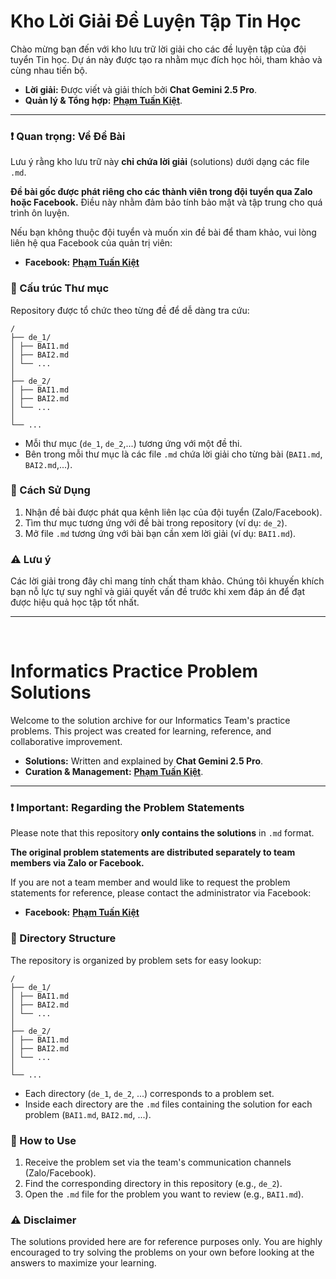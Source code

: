 # Kho Lời Giải Đề Luyện Tập Tin Học

Chào mừng bạn đến với kho lưu trữ lời giải cho các đề luyện tập của đội tuyển Tin học. Dự án này được tạo ra nhằm mục đích học hỏi, tham khảo và cùng nhau tiến bộ.

- **Lời giải:** Được viết và giải thích bởi **Chat Gemini 2.5 Pro**.
- **Quản lý & Tổng hợp:** **[Phạm Tuấn Kiệt](https://github.com/kiet1812/)**.

---

### ❗️ **Quan trọng: Về Đề Bài**

Lưu ý rằng kho lưu trữ này **chỉ chứa lời giải** (solutions) dưới dạng các file `.md`.

**Đề bài gốc được phát riêng cho các thành viên trong đội tuyển qua Zalo hoặc Facebook.** Điều này nhằm đảm bảo tính bảo mật và tập trung cho quá trình ôn luyện.

Nếu bạn không thuộc đội tuyển và muốn xin đề bài để tham khảo, vui lòng liên hệ qua Facebook của quản trị viên:
- **Facebook:** **[Phạm Tuấn Kiệt](https://www.facebook.com/kiet1812.dev)**

### 📂 Cấu trúc Thư mục

Repository được tổ chức theo từng đề để dễ dàng tra cứu:
~~~
/
├── de_1/
│ ├── BAI1.md
│ ├── BAI2.md
│ └── ...
│
├── de_2/
│ ├── BAI1.md
│ ├── BAI2.md
│ └── ...
│
└── ...
~~~
- Mỗi thư mục (`de_1`, `de_2`,...) tương ứng với một đề thi.
- Bên trong mỗi thư mục là các file `.md` chứa lời giải cho từng bài (`BAI1.md`, `BAI2.md`,...).

### 🚀 Cách Sử Dụng

1.  Nhận đề bài được phát qua kênh liên lạc của đội tuyển (Zalo/Facebook).
2.  Tìm thư mục tương ứng với đề bài trong repository (ví dụ: `de_2`).
3.  Mở file `.md` tương ứng với bài bạn cần xem lời giải (ví dụ: `BAI1.md`).

### ⚠️ Lưu ý

Các lời giải trong đây chỉ mang tính chất tham khảo. Chúng tôi khuyến khích bạn nỗ lực tự suy nghĩ và giải quyết vấn đề trước khi xem đáp án để đạt được hiệu quả học tập tốt nhất.

---
<br>

# Informatics Practice Problem Solutions

Welcome to the solution archive for our Informatics Team's practice problems. This project was created for learning, reference, and collaborative improvement.

- **Solutions:** Written and explained by **Chat Gemini 2.5 Pro**.
- **Curation & Management:** **[Phạm Tuấn Kiệt](https://github.com/kiet1812/)**.

---

### ❗️ **Important: Regarding the Problem Statements**

Please note that this repository **only contains the solutions** in `.md` format.

**The original problem statements are distributed separately to team members via Zalo or Facebook.**

If you are not a team member and would like to request the problem statements for reference, please contact the administrator via Facebook:
- **Facebook:** **[Phạm Tuấn Kiệt](https://www.facebook.com/kiet1812.dev)**

### 📂 Directory Structure

The repository is organized by problem sets for easy lookup:
~~~
/
├── de_1/
│ ├── BAI1.md
│ ├── BAI2.md
│ └── ...
│
├── de_2/
│ ├── BAI1.md
│ ├── BAI2.md
│ └── ...
│
└── ...
~~~
- Each directory (`de_1`, `de_2`, ...) corresponds to a problem set.
- Inside each directory are the `.md` files containing the solution for each problem (`BAI1.md`, `BAI2.md`, ...).

### 🚀 How to Use

1.  Receive the problem set via the team's communication channels (Zalo/Facebook).
2.  Find the corresponding directory in this repository (e.g., `de_2`).
3.  Open the `.md` file for the problem you want to review (e.g., `BAI1.md`).

### ⚠️ Disclaimer

The solutions provided here are for reference purposes only. You are highly encouraged to try solving the problems on your own before looking at the answers to maximize your learning.
